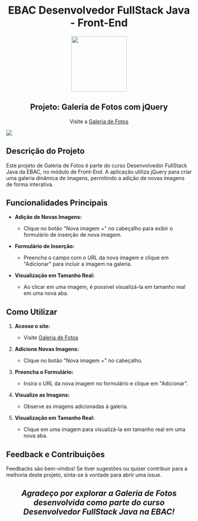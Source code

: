 <div align="center">

  # EBAC Desenvolvedor FullStack Java - Front-End
  <img src="https://i.postimg.cc/3xbR5F7H/rounded-in-photoretrica.png" width="150">

  ## Projeto: Galeria de Fotos com jQuery
  Visite a [Galeria de Fotos](https://ebac-proj-galeria-de-imagens.vercel.app/)
</div>

<img src="https://i.postimg.cc/0jmr8XK0/screencapture-ebac-proj-galeria-de-imagens-vercel-app-2023-12-17-16-49-11.png">

## Descrição do Projeto

Este projeto de Galeria de Fotos é parte do curso Desenvolvedor FullStack Java da EBAC, no módulo de Front-End. A aplicação utiliza jQuery para criar uma galeria dinâmica de imagens, permitindo a adição de novas imagens de forma interativa.

## Funcionalidades Principais

- **Adição de Novas Imagens:**
  - Clique no botão "Nova imagem +" no cabeçalho para exibir o formulário de inserção de nova imagem.

- **Formulário de Inserção:**
  - Preencha o campo com o URL da nova imagem e clique em "Adicionar" para incluir a imagem na galeria.

- **Visualização em Tamanho Real:**
  - Ao clicar em uma imagem, é possível visualizá-la em tamanho real em uma nova aba.

## Como Utilizar

1. **Acesse o site:**
   - Visite [Galeria de Fotos](https://ebac-proj-galeria-de-imagens.vercel.app/)

2. **Adicione Novas Imagens:**
   - Clique no botão "Nova imagem +" no cabeçalho.

3. **Preencha o Formulário:**
   - Insira o URL da nova imagem no formulário e clique em "Adicionar".

4. **Visualize as Imagens:**
   - Observe as imagens adicionadas à galeria.

5. **Visualização em Tamanho Real:**
   - Clique em uma imagem para visualizá-la em tamanho real em uma nova aba.

## Feedback e Contribuições

Feedbacks são bem-vindos! Se tiver sugestões ou quiser contribuir para a melhoria deste projeto, sinta-se à vontade para abrir uma issue.

<h2 align="center">
  <i>Agradeço por explorar a Galeria de Fotos desenvolvida como parte do curso Desenvolvedor FullStack Java na EBAC!</i>
</h2>
